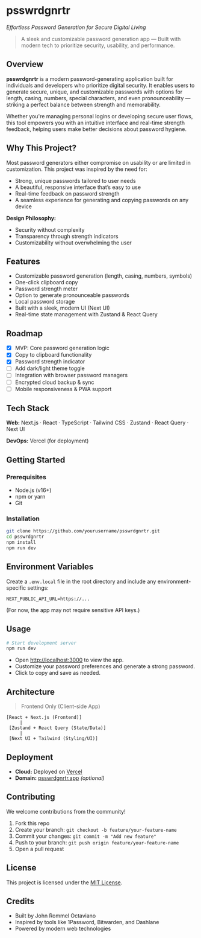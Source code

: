 # psswrdgnrtr

_Effortless Password Generation for Secure Digital Living_

> A sleek and customizable password generation app — Built with modern tech to prioritize security, usability, and performance.

## Overview

**psswrdgnrtr** is a modern password-generating application built for individuals and developers who prioritize digital security. It enables users to generate secure, unique, and customizable passwords with options for length, casing, numbers, special characters, and even pronounceability — striking a perfect balance between strength and memorability.

Whether you're managing personal logins or developing secure user flows, this tool empowers you with an intuitive interface and real-time strength feedback, helping users make better decisions about password hygiene.

## Why This Project?

Most password generators either compromise on usability or are limited in customization. This project was inspired by the need for:

- Strong, unique passwords tailored to user needs
- A beautiful, responsive interface that’s easy to use
- Real-time feedback on password strength
- A seamless experience for generating and copying passwords on any device

**Design Philosophy:**

- Security without complexity
- Transparency through strength indicators
- Customizability without overwhelming the user

## Features

- Customizable password generation (length, casing, numbers, symbols)
- One-click clipboard copy
- Password strength meter
- Option to generate pronounceable passwords
- Local password storage
- Built with a sleek, modern UI (Next UI)
- Real-time state management with Zustand & React Query

## Roadmap

- [x] MVP: Core password generation logic
- [x] Copy to clipboard functionality
- [x] Password strength indicator
- [ ] Add dark/light theme toggle
- [ ] Integration with browser password managers
- [ ] Encrypted cloud backup & sync
- [ ] Mobile responsiveness & PWA support

## Tech Stack

**Web:**
Next.js · React · TypeScript · Tailwind CSS · Zustand · React Query · Next UI

**DevOps:**
Vercel (for deployment)

## Getting Started

### Prerequisites

- Node.js (v16+)
- npm or yarn
- Git

### Installation

```bash
git clone https://github.com/yourusername/psswrdgnrtr.git
cd psswrdgnrtr
npm install
npm run dev
```

## Environment Variables

Create a `.env.local` file in the root directory and include any environment-specific settings:

```env
NEXT_PUBLIC_API_URL=https://...
```

(For now, the app may not require sensitive API keys.)

## Usage

```bash
# Start development server
npm run dev
```

- Open [http://localhost:3000](http://localhost:3000) to view the app.
- Customize your password preferences and generate a strong password.
- Click to copy and save as needed.

## Architecture

> Frontend Only (Client-side App)

```
[React + Next.js (Frontend)]
     |
 [Zustand + React Query (State/Data)]
     |
 [Next UI + Tailwind (Styling/UI)]
```

## Deployment

- **Cloud:** Deployed on [Vercel](https://vercel.com)
- **Domain:** [psswrdgnrtr.app](https://psswrdgnrtr.app) _(optional)_

## Contributing

We welcome contributions from the community!

1. Fork this repo
2. Create your branch: `git checkout -b feature/your-feature-name`
3. Commit your changes: `git commit -m "Add new feature"`
4. Push to your branch: `git push origin feature/your-feature-name`
5. Open a pull request

## License

This project is licensed under the [MIT License](LICENSE).

## Credits

- Built by John Rommel Octaviano
- Inspired by tools like 1Password, Bitwarden, and Dashlane
- Powered by modern web technologies
